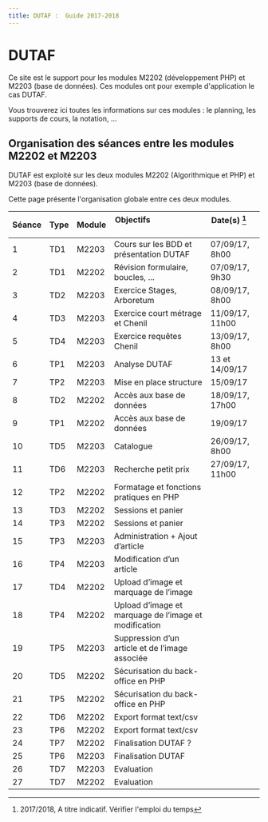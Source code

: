 ```yaml
---
title: DUTAF :  Guide 2017-2018
---
```


# DUTAF

Ce site est le support pour les modules M2202 (développement PHP) et M2203 (base de données). Ces modules ont pour exemple 
d'application le cas DUTAF.

Vous trouverez ici toutes les informations sur ces modules : le planning, les supports de cours, la notation, ...


## Organisation des séances entre les modules M2202 et M2203

DUTAF est exploité sur les deux modules M2202 (Algorithmique et PHP) et M2203 (base de données).

Cette page présente l'organisation globale entre ces deux modules.


| Séance | Type  | Module | Objectifs                                         | Date(s) [^1]            |
| ------ | ----- | ------ | --------------------------------------------------| ----------------------- |
|    1   | TD1 | M2203 | Cours sur les BDD et présentation DUTAF | 07/09/17, 8h00 |
|    2   | TD1 | M2202 | Révision formulaire, boucles, ... | 07/09/17, 9h30 |
|    3   | TD2 | M2203 | Exercice Stages, Arboretum | 08/09/17, 8h00 |
| 4 | TD3 | M2203 | Exercice court métrage et Chenil | 11/09/17, 11h00 |
| 5 | TD4 | M2203 | Exercice requêtes Chenil | 13/09/17, 8h00 |
| 6 | TP1 | M2203 | Analyse DUTAF | 13 et 14/09/17 |
| 7 | TP2 | M2203 | Mise en place structure | 15/09/17 |
| 8 | TD2 | M2202 | Accès aux base de données | 18/09/17, 17h00 |
| 9 | TP1 | M2202 | Accès aux base de données | 19/09/17 |
| 10 | TD5 | M2203 | Catalogue | 26/09/17, 8h00 |
| 11 | TD6 | M2203 | Recherche petit prix | 27/09/17, 11h00 |
| 12 | TP2 | M2202 | Formatage et fonctions pratiques en PHP | |
| 13 | TD3 | M2202 | Sessions et panier | |
| 14 | TP3 | M2202 | Sessions et panier | |
| 15 | TP3 | M2203 | Administration + Ajout d’article | |
| 16 | TP4 | M2203 | Modification d’un article | |
| 17 | TD4 | M2202 | Upload d’image et marquage de l’image | |
| 18 | TP4 | M2202 | Upload d’image et marquage de l’image et modification | |
| 19 | TP5 | M2203 | Suppression d’un article et de l’image associée | |
| 20 | TD5 | M2202 | Sécurisation du back-office en PHP | |
| 21 | TP5 | M2202 | Sécurisation du back-office en PHP | |
| 22 | TD6 | M2202 | Export format text/csv | |
| 23 | TP6 | M2202 | Export format text/csv | |
| 24 | TP7 | M2202 | Finalisation DUTAF ? | |
| 25 | TP6 | M2203 | Finalisation DUTAF | |
| 26 | TD7 | M2203 | Evaluation | |
| 27 | TD7 | M2202 | Evaluation | |


[^1]: 2017/2018, A titre indicatif. Vérifier l'emploi du temps
